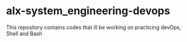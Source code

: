 # alx-system_engineering-devops
This repository contains codes that ill be working on practicing devOps, Shell and Bash

